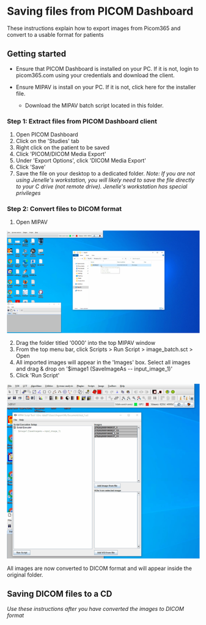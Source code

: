 # Saving files from PICOM Dashboard

These instructions explain how to export images from Picom365 and convert to a usable format for patients

## Getting started

- Ensure that PICOM Dashboard is installed on your PC. If it is not, login to picom365.com using your credentials and download the client.

- Ensure MIPAV is install on your PC. If it is not, click here for the installer file.
  - Download the MIPAV batch script located in this folder.

### Step 1: Extract files from PICOM Dashboard client

1. Open PICOM Dashboard
2. Click on the 'Studies' tab
3. Right click on the patient to be saved
4. Click 'PICOM/DICOM Media Export'
5. Under 'Export Options', click 'DICOM Media Export'
6. Click 'Save'
7. Save the file on your desktop to a dedicated folder. *Note: If you are not using Jenelle's workstation, you will likely need to save the file directly to your C drive (not remote drive). Jenelle's workstation has special privileges*

### Step 2: Convert files to DICOM format

1. Open MIPAV

<img src="images/dragging_file.gif" />

2. Drag the folder titled '0000' into the top MIPAV window
3. From the top menu bar, click Scripts > Run Script > image_batch.sct > Open
4. All imported images will appear in the 'Images' box. Select all images and drag & drop on '$image1 (SaveImageAs -- input_image_1)'
5. Click 'Run Script'

<img src="images/running_script.gif" />

All images are now converted to DICOM format and will appear inside the original folder.

## Saving DICOM files to a CD

*Use these instructions after you have converted the images to DICOM format*
